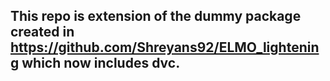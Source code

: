 ## This repo is extension of the dummy package created in https://github.com/Shreyans92/ELMO_lightening which now includes dvc. 
